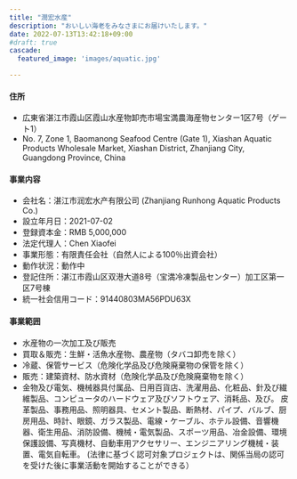 ```yaml
---
title: "潤宏水産"
description: "おいしい海老をみなさまにお届けいたします。"
date: 2022-07-13T13:42:18+09:00
#draft: true
cascade:
  featured_image: 'images/aquatic.jpg'

---
```


#### 住所
- 広東省湛江市霞山区霞山水産物卸売市場宝満農海産物センター1区7号（ゲート1）
- No. 7, Zone 1, Baomanong Seafood Centre (Gate 1), Xiashan Aquatic Products Wholesale Market, Xiashan District, Zhanjiang City, Guangdong Province, China

#### 事業内容
- 会社名：湛江市润宏水产有限公司 (Zhanjiang Runhong Aquatic Products Co.)
- 設立年月日：2021-07-02
- 登録資本金：RMB 5,000,000
- 法定代理人：Chen Xiaofei
- 事業形態：有限責任会社（自然人による100％出資会社）
- 動作状況：動作中
- 登記住所：湛江市霞山区双港大道8号（宝満冷凍製品センター）加工区第一区7号棟
- 統一社会信用コード：91440803MA56PDU63X

#### 事業範囲
- 水産物の一次加工及び販売
- 買取＆販売：生鮮・活魚水産物、農産物（タバコ卸売を除く）
- 冷蔵、保管サービス（危険化学品及び危険廃棄物の保管を除く）
- 販売：建築資材、防水資材（危険化学品及び危険廃棄物を除く）
- 金物及び電気、機械器具付属品、日用百貨店、洗濯用品、化粧品、針及び繊維製品、コンピュータのハードウェア及びソフトウェア、消耗品、及び。 皮革製品、事務用品、照明器具、セメント製品、断熱材、パイプ、バルブ、厨房用品、時計、眼鏡、ガラス製品、電線・ケーブル、ホテル設備、音響機器、衛生用品、消防設備、機械・電気製品、スポーツ用品、冶金設備、環境保護設備、写真機材、自動車用アクセサリー、エンジニアリング機械・装置、電気自転車。 (法律に基づく認可対象プロジェクトは、関係当局の認可を受けた後に事業活動を開始することができる）
